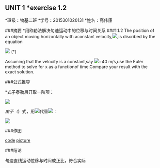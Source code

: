 
## UNIT 1 *exercise 1.2
*班级：物基二班
*学号：2015301020131
*姓名：高伟康

###摘要
*用欧勒法解决匀速运动中的位移与时间关系
###1.1.2
 The position of an object moving horizontally with aconstant velocity,<img src="http://latex.codecogs.com/gif.latex?\nu">,is discribed by the equation
 
 <img src="http://latex.codecogs.com/gif.latex?\frac{dx}{dt}=\nu"> (*)
 
 Assuming that the velocity is a constant,say <img src="http://latex.codecogs.com/gif.latex?\nu">=40 m/s,use the Euler method to solve for x as a functionof time.Compare your result with the exact solution.
 
 
 ###公式推导
 
 *式子泰勒展开取一阶项：
 
 <img src="http://latex.codecogs.com/gif.latex?x(t+\Delta t) = x(t)+\frac{dx}{dt}\Delta t">
 
 *由于（*）式，用<img src="http://latex.codecogs.com/gif.latex?\nu">代替<img src="http://latex.codecogs.com/gif.latex?\frac{dx}{dt}">：
 
 <img src="http://latex.codecogs.com/gif.latex?x(t+\Delta t) = x(t)+\nu \Delta t">
 
 ###作图
 
 [code](./untitle6.py)
 [picture](./JUL8DFG19R{7GS@W9~IJ8OE.png)
 
 ###结论
 
 匀速直线运动位移与时间成正比，符合实际
 
